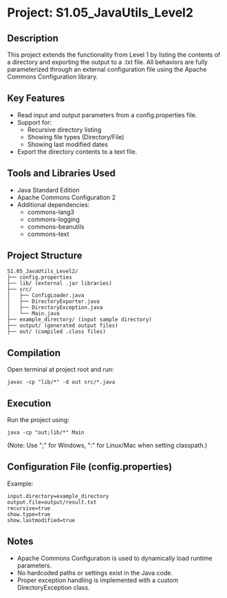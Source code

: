 # Project: S1.05_JavaUtils_Level2

## Description
This project extends the functionality from Level 1 by listing the contents of a directory
and exporting the output to a .txt file. All behaviors are fully parameterized through an external
configuration file using the Apache Commons Configuration library.

## Key Features
- Read input and output parameters from a config.properties file.
- Support for:
    - Recursive directory listing
    - Showing file types (Directory/File)
    - Showing last modified dates
- Export the directory contents to a text file.

## Tools and Libraries Used
- Java Standard Edition
- Apache Commons Configuration 2
- Additional dependencies:
    - commons-lang3
    - commons-logging
    - commons-beanutils
    - commons-text

## Project Structure
```
S1.05_JavaUtils_Level2/
├── config.properties
├── lib/ (external .jar libraries)
├── src/
│   ├── ConfigLoader.java
│   ├── DirectoryExporter.java
│   ├── DirectoryException.java
│   └── Main.java
├── example_directory/ (input sample directory)
├── output/ (generated output files)
├── out/ (compiled .class files)
```

## Compilation
Open terminal at project root and run:
```
javac -cp "lib/*" -d out src/*.java
```

## Execution
Run the project using:
```
java -cp "out;lib/*" Main
```
(Note: Use ";" for Windows, ":" for Linux/Mac when setting classpath.)

## Configuration File (config.properties)
Example:
```
input.directory=example_directory
output.file=output/result.txt
recursive=true
show.type=true
show.lastmodified=true
```

## Notes
- Apache Commons Configuration is used to dynamically load runtime parameters.
- No hardcoded paths or settings exist in the Java code.
- Proper exception handling is implemented with a custom DirectoryException class.
